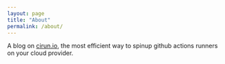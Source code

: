 ```yaml
---
layout: page
title: "About"
permalink: /about/
---
```


A blog on [cirun.io](https://cirun.io), the most efficient way to spinup github actions runners
on your cloud provider.
